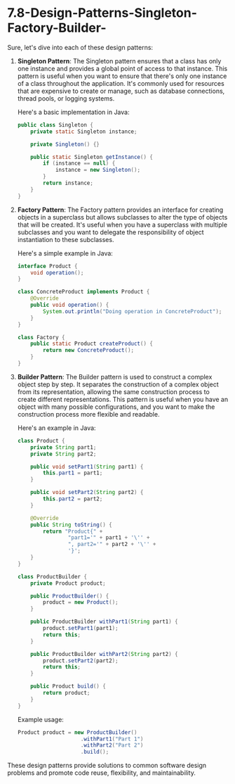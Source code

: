 # 7.8-Design-Patterns-Singleton-Factory-Builder-
Sure, let's dive into each of these design patterns:

1. **Singleton Pattern**:
   The Singleton pattern ensures that a class has only one instance and provides a global point of access to that instance. This pattern is useful when you want to ensure that there's only one instance of a class throughout the application. It's commonly used for resources that are expensive to create or manage, such as database connections, thread pools, or logging systems.

   Here's a basic implementation in Java:
   ```java
   public class Singleton {
       private static Singleton instance;
   
       private Singleton() {}
   
       public static Singleton getInstance() {
           if (instance == null) {
               instance = new Singleton();
           }
           return instance;
       }
   }
   ```

2. **Factory Pattern**:
   The Factory pattern provides an interface for creating objects in a superclass but allows subclasses to alter the type of objects that will be created. It's useful when you have a superclass with multiple subclasses and you want to delegate the responsibility of object instantiation to these subclasses.

   Here's a simple example in Java:
   ```java
   interface Product {
       void operation();
   }
   
   class ConcreteProduct implements Product {
       @Override
       public void operation() {
           System.out.println("Doing operation in ConcreteProduct");
       }
   }
   
   class Factory {
       public static Product createProduct() {
           return new ConcreteProduct();
       }
   }
   ```

3. **Builder Pattern**:
   The Builder pattern is used to construct a complex object step by step. It separates the construction of a complex object from its representation, allowing the same construction process to create different representations. This pattern is useful when you have an object with many possible configurations, and you want to make the construction process more flexible and readable.

   Here's an example in Java:
   ```java
   class Product {
       private String part1;
       private String part2;
   
       public void setPart1(String part1) {
           this.part1 = part1;
       }
   
       public void setPart2(String part2) {
           this.part2 = part2;
       }
   
       @Override
       public String toString() {
           return "Product{" +
                   "part1='" + part1 + '\'' +
                   ", part2='" + part2 + '\'' +
                   '}';
       }
   }
   
   class ProductBuilder {
       private Product product;
   
       public ProductBuilder() {
           product = new Product();
       }
   
       public ProductBuilder withPart1(String part1) {
           product.setPart1(part1);
           return this;
       }
   
       public ProductBuilder withPart2(String part2) {
           product.setPart2(part2);
           return this;
       }
   
       public Product build() {
           return product;
       }
   }
   ```

   Example usage:
   ```java
   Product product = new ProductBuilder()
                       .withPart1("Part 1")
                       .withPart2("Part 2")
                       .build();
   ```

These design patterns provide solutions to common software design problems and promote code reuse, flexibility, and maintainability.
